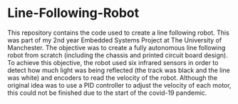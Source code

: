 # Line-Following-Robot

This repository contains the code used to create a line following robot. This was part of my 2nd year Embedded Systems Project at The University of Manchester. The objective was to create a fully autonomous line following robot from scratch (including the chassis and printed circuit board design). To achieve this objective, the robot used six infrared sensors in order to detect how much light was being reflected (the track was black and the line was white) and encoders to read the velocity of the robot. Although the original idea was to use a PID controller to adjust the velocity of each motor, this could not be finished due to the start of the covid-19 pandemic.
